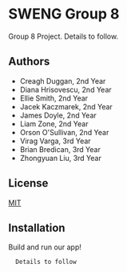 # SWENG Group 8

Group 8 Project. Details to follow.

## Authors

- Creagh Duggan, 2nd Year
- Diana Hrisovescu, 2nd Year
- Ellie Smith, 2nd Year
- Jacek Kaczmarek, 2nd Year
- James Doyle, 2nd Year
- Liam Zone, 2nd Year
- Orson O'Sullivan, 2nd Year
- Virag Varga, 3rd Year
- Brian Bredican, 3rd Year
- Zhongyuan Liu, 3rd Year

## License

[MIT](https://choosealicense.com/licenses/mit/)

## Installation

Build and run our app!

```bash
  Details to follow
```
